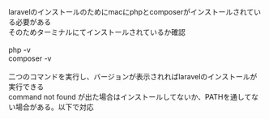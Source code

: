 laravelのインストールのためにmacにphpとcomposerがインストールされている必要がある
<br>
そのためターミナルにてインストールされているか確認
<br>
<br>
php -v
<br>
composer -v
<br>
<br>
二つのコマンドを実行し、バージョンが表示されればlaravelのインストールが実行できる
<br>
command not found が出た場合はインストールしてないか、PATHを通してない場合がある。以下で対応
<br>
<br>
